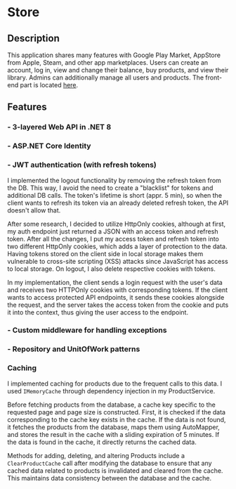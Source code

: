 # Store
## Description
This application shares many features with Google Play Market, AppStore from Apple, Steam, and other app marketplaces.
Users can create an account, log in, view and change their balance, buy products, and view their library.
Admins can additionally manage all users and products.
The front-end part is located [here](https://github.com/VladKorniienko/StoreClientAngular).
## Features
### - 3-layered Web API in .NET 8
### - ASP.NET Core Identity
### - JWT authentication (with refresh tokens)

I implemented the logout functionality by removing the refresh token from the DB. This way, I avoid the need to create a "blacklist" for tokens and additional DB calls. The token's lifetime is short (appr. 5 min), so when the client wants to refresh its token via an already deleted refresh token, the API doesn't allow that.

After some research, I decided to utilize HttpOnly cookies, although at first, my auth endpoint just returned a JSON with an access token and refresh token. After all the changes, I put my access token and refresh token into two different HttpOnly cookies, which adds a layer of protection to the data. Having tokens stored on the client side in local storage makes them vulnerable to cross-site scripting (XSS) attacks since JavaScript has access to local storage. On logout, I also delete respective cookies with tokens.

In my implementation, the client sends a login request with the user's data and receives two HTTPOnly cookies with corresponding tokens. If the client wants to access protected API endpoints, it sends these cookies alongside the request, and the server takes the access token from the cookie and puts it into the context, thus giving the user access to the endpoint.

### - Custom middleware for handling exceptions
### - Repository and UnitOfWork patterns
### Caching

I implemented caching for products due to the frequent calls to this data. I used `IMemoryCache` through dependency injection in my ProductService. 

Before fetching products from the database, a cache key specific to the requested page and page size is constructed. First, it is checked if the data corresponding to the cache key exists in the cache. If the data is not found, it fetches the products from the database, maps them using AutoMapper, and stores the result in the cache with a sliding expiration of 5 minutes. If the data is found in the cache, it directly returns the cached data.

Methods for adding, deleting, and altering Products include a `ClearProductCache` call after modifying the database to ensure that any cached data related to products is invalidated and cleared from the cache. This maintains data consistency between the database and the cache.
